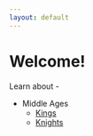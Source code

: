 ```yaml
---
layout: default
---
```


# Welcome!

Learn about - 

- Middle Ages
    - [Kings](kings.html)
    - [Knights](knights.html)
